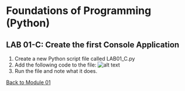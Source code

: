 # Foundations of Programming (Python)  

## LAB 01-C: Create the first Console Application

1.	Create a new Python script file called LAB01_C.py
2.	Add the following code to the file:
![alt text][LAB01_C]
3.	Run the file and note what it does.

[Back to Module 01](Module_01.md)

[LAB01_C]: /images/LAB01_C.JPG "script LAB01_C"